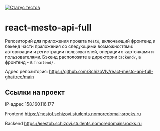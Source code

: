 [![Статус тестов](../../actions/workflows/tests.yml/badge.svg)](../../actions/workflows/tests.yml)

# react-mesto-api-full
Репозиторий для приложения проекта `Mesto`, включающий фронтенд и бэкенд части приложения со следующими возможностями: авторизации и регистрации пользователей, операции с карточками и пользователями. Бэкенд расположите в директории `backend/`, а фронтенд - в `frontend/`. 

Адрес репозитория: https://github.com/SchizoVIv/react-mesto-api-full-gha/tree/main

## Ссылки на проект

IP-адрес 158.160.116.177

Frontend https://mestof.schizovi.students.nomoredomainsrocks.ru

Backend https://mestob.schizovi.students.nomoredomainsrocks.ru
